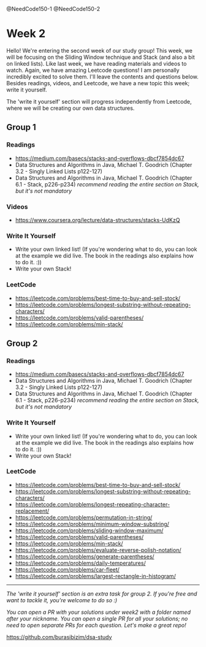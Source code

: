 @NeedCode150-1 @NeedCode150-2

# Week 2

Hello! We're entering the second week of our study group! This week, we will be focusing on the Sliding Window technique and Stack (and also a bit on linked lists). Like last week, we have reading materials and videos to watch. Again, we have amazing Leetcode questions! I am personally incredibly excited to solve them. I'll leave the contents and questions below. Besides readings, videos, and Leetcode, we have a new topic this week; write it yourself.

The 'write it yourself' section will progress independently from Leetcode, where we will be creating our own data structures.

## Group 1

### Readings

- https://medium.com/basecs/stacks-and-overflows-dbcf7854dc67
- Data Structures and Algorithms in Java, Michael T. Goodrich (Chapter 3.2 - Singly Linked Lists p122-127)
- Data Structures and Algorithms in Java, Michael T. Goodrich (Chapter 6.1 - Stack, p226-p234) _recommend reading the entire section on Stack, but it's not mandatory_

### Videos

- https://www.coursera.org/lecture/data-structures/stacks-UdKzQ

### Write It Yourself

- Write your own linked list! (If you're wondering what to do, you can look at the example we did live. The book in the readings also explains how to do it. :))
- Write your own Stack!

### LeetCode

- https://leetcode.com/problems/best-time-to-buy-and-sell-stock/
- https://leetcode.com/problems/longest-substring-without-repeating-characters/
- https://leetcode.com/problems/valid-parentheses/
- https://leetcode.com/problems/min-stack/

## Group 2

### Readings

- https://medium.com/basecs/stacks-and-overflows-dbcf7854dc67
- Data Structures and Algorithms in Java, Michael T. Goodrich (Chapter 3.2 - Singly Linked Lists p122-127)
- Data Structures and Algorithms in Java, Michael T. Goodrich (Chapter 6.1 - Stack, p226-p234) _recommend reading the entire section on Stack, but it's not mandatory_

### Write It Yourself

- Write your own linked list! (If you're wondering what to do, you can look at the example we did live. The book in the readings also explains how to do it. :))
- Write your own Stack!

### LeetCode

- https://leetcode.com/problems/best-time-to-buy-and-sell-stock/
- https://leetcode.com/problems/longest-substring-without-repeating-characters/
- https://leetcode.com/problems/longest-repeating-character-replacement/
- https://leetcode.com/problems/permutation-in-string/
- https://leetcode.com/problems/minimum-window-substring/
- https://leetcode.com/problems/sliding-window-maximum/
- https://leetcode.com/problems/valid-parentheses/
- https://leetcode.com/problems/min-stack/
- https://leetcode.com/problems/evaluate-reverse-polish-notation/
- https://leetcode.com/problems/generate-parentheses/
- https://leetcode.com/problems/daily-temperatures/
- https://leetcode.com/problems/car-fleet/
- https://leetcode.com/problems/largest-rectangle-in-histogram/

---

_The 'write it yourself' section is an extra task for group 2. If you're free and want to tackle it, you're welcome to do so :)_

_You can open a PR with your solutions under week2 with a folder named after your nickname. You can open a single PR for all your solutions; no need to open separate PRs for each question. Let's make a great repo!_

https://github.com/burasibizim/dsa-study

